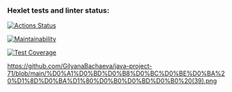 ### Hexlet tests and linter status:
[![Actions Status](https://github.com/GilyanaBachaeva/java-project-71/actions/workflows/hexlet-check.yml/badge.svg)](https://github.com/GilyanaBachaeva/java-project-71/actions)

[![Maintainability](https://api.codeclimate.com/v1/badges/086c4e0ce3f9c247c3c9/maintainability)](https://codeclimate.com/github/GilyanaBachaeva/java-project-71/maintainability)

[![Test Coverage](https://api.codeclimate.com/v1/badges/086c4e0ce3f9c247c3c9/test_coverage)](https://codeclimate.com/github/GilyanaBachaeva/java-project-71/test_coverage)

https://github.com/GilyanaBachaeva/java-project-71/blob/main/%D0%A1%D0%BD%D0%B8%D0%BC%D0%BE%D0%BA%20%D1%8D%D0%BA%D1%80%D0%B0%D0%BD%D0%B0%20(39).png